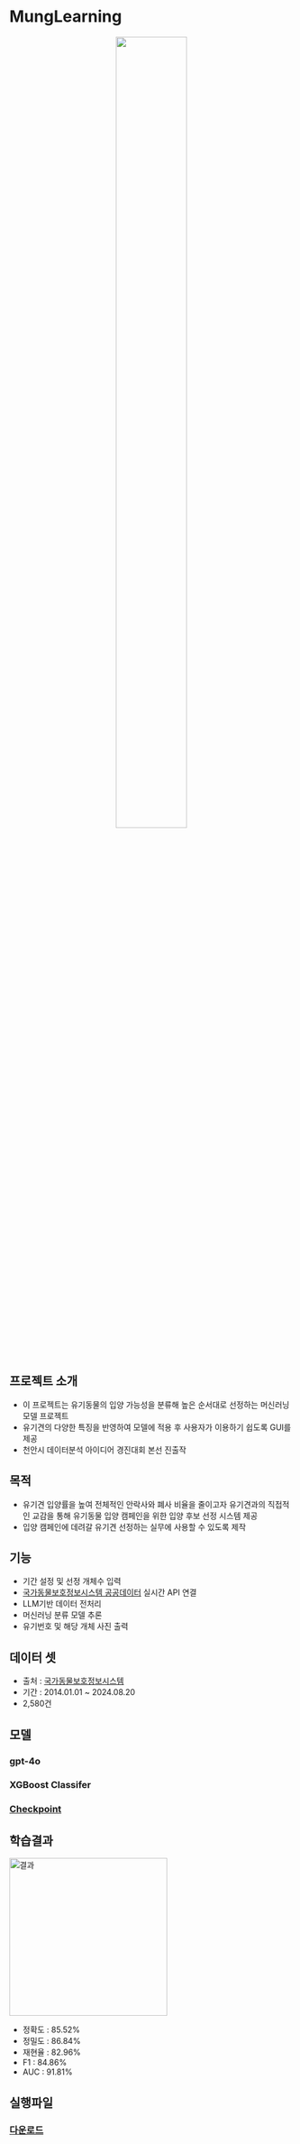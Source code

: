 # MungLearning
<p align="center"><img src="https://github.com/user-attachments/assets/1a07117b-acb7-40d2-95e7-38638b039c28" width="50%" height="60%"></p>

## 프로젝트 소개
- 이 프로젝트는 유기동물의 입양 가능성을 분류해 높은 순서대로 선정하는 머신러닝 모델 프로젝트 
- 유기견의 다양한 특징을 반영하여 모델에 적용 후 사용자가 이용하기 쉽도록 GUI를 제공
- 천안시 데이터분석 아이디어 경진대회 본선 진출작

## 목적
- 유기견 입양률을 높여 전체적인 안락사와 폐사 비율을 줄이고자 유기견과의 직접적인 교감을 통해 유기동물 입양 캠페인을 위한 입양 후보 선정 시스템 제공
- 입양 캠페인에 데려갈 유기견 선정하는 실무에 사용할 수 있도록 제작

## 기능
- 기간 설정 및 선정 개체수 입력
- [국가동물보호정보시스템 공공데이터](https://www.data.go.kr/data/15098931/openapi.do) 실시간 API 연결
- LLM기반 데이터 전처리
- 머신러닝 분류 모델 추론
- 유기번호 및 해당 개체 사진 출력

## 데이터 셋
- 출처 : [국가동물보호정보시스템](https://www.animal.go.kr/front/awtis/public/publicAllList.do?menuNo=1000000064) 
- 기간 : 2014.01.01 ~ 2024.08.20
- 2,580건

## 모델 
### gpt-4o
### XGBoost Classifer
### [Checkpoint](https://drive.google.com/file/d/1i9Bn7NZmIdqoyfQhrex2E8OrEbZUsWEg/view?usp=drive_link)

## 학습결과
<img width="280" alt="결과" src="https://github.com/user-attachments/assets/60521d6f-67d0-4c1a-b105-0dfa81afcc68">

- 정확도 : 85.52%
- 정밀도 : 86.84%
- 재현율 : 82.96%
- F1 : 84.86%
- AUC : 91.81%

## 실행파일
### [다운로드](https://drive.google.com/file/d/1zbmOsAMcYw6MjoSw-Kl3qzVRaxExrm5R/view?usp=sharing)
